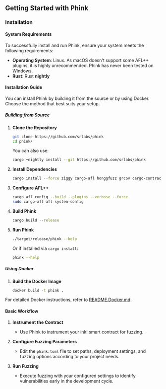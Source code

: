 ## Getting Started with Phink

### Installation

#### System Requirements

To successfully install and run Phink, ensure your system meets the following requirements:

- **Operating System**: Linux. As macOS doesn't support some AFL++ plugins, it is highly unrecommended. Phink has never
  been tested on Windows.
- **Rust**: Rust **nightly**

#### Installation Guide

You can install Phink by building it from the source or by using Docker. Choose the method that best suits your setup.

##### Building from Source

1. **Clone the Repository**
   ```bash
   git clone https://github.com/srlabs/phink
   cd phink/
   ```
   You can also use:

   ```bash 
   cargo +nightly install --git https://github.com/srlabs/phink
   ```

2. **Install Dependencies**
   ```bash
   cargo install --force ziggy cargo-afl honggfuzz grcov cargo-contract --locked
   ```

3. **Configure AFL++**
   ```bash
   cargo afl config --build --plugins --verbose --force
   sudo cargo-afl afl system-config
   ```

4. **Build Phink**
   ```bash
   cargo build --release
   ```

5. **Run Phink**
   ```bash
   ./target/release/phink --help
   ```
   Or if installed via `cargo install`:
   ```bash
   phink --help
   ```

##### Using Docker

1. **Build the Docker Image**
   ```bash
   docker build -t phink .
   ```

For detailed Docker instructions, refer
to [README.Docker.md](https://github.com/srlabs/phink/blob/main/README.Docker.md).

#### Basic Workflow

1. **Instrument the Contract**
    - Use Phink to instrument your ink! smart contract for fuzzing.

2. **Configure Fuzzing Parameters**
    - Edit the `phink.toml` file to set paths, deployment settings, and fuzzing options according to your project needs.

3. **Run Fuzzing**
    - Execute fuzzing with your configured settings to identify vulnerabilities early in the development cycle.
